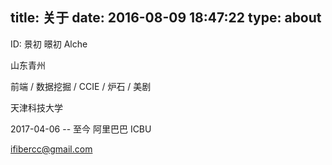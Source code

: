 title: 关于
date: 2016-08-09 18:47:22
type: about
---

ID: 景初 暻初 Alche

山东青州

前端 / 数据挖掘 / CCIE / 炉石 / 美剧  

天津科技大学  

2017-04-06 -- 至今 阿里巴巴 ICBU

ifibercc@gmail.com
